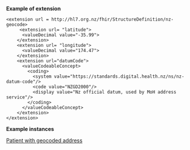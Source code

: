 
**Example of extension**

```
<extension url = http://hl7.org.nz/fhir/StructureDefinition/nz-geocode>
     <extension url= "latitude">
      <valueDecimal value="-35.99">
    </extension>
    <extension url= "longitude">
      <valueDecimal value="174.47">
    </extension>
    <extension url="datumCode">
      <valueCodeableConcept>
        <coding>
          <system value="https://standards.digital.health.nz/ns/nz-datum-code"/>
          <code value="NZGD2000"/>
          <display value="Nz official datum, used by MoH address service"/>
        </coding>
      </valueCodeableConcept>
    </extension>
</extension>
```

**Example instances**

[Patient with geocoded address](Patient-patient-nz-geocode.html)